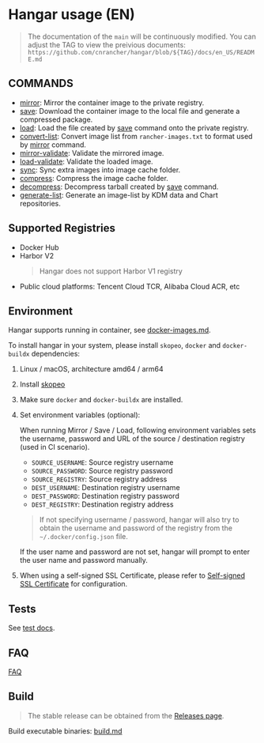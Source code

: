 # Hangar usage (EN)

> The documentation of the `main` will be continuously modified. You can adjust the TAG to view the preivious documents:
> `https://github.com/cnrancher/hangar/blob/${TAG}/docs/en_US/README.md`

## COMMANDS

- [mirror](./mirror.md): Mirror the container image to the private registry.
- [save](./save.md): Download the container image to the local file and generate a compressed package.
- [load](./load.md): Load the file created by [save](./save.md) command onto the private registry.
- [convert-list](./convert-list.md): Convert image list from `rancher-images.txt` to format used by [mirror](./mirror.md) command.
- [mirror-validate](./mirror-validate.md): Validate the mirrored image.
- [load-validate](./load-validate.md): Validate the loaded image.
- [sync](./sync.md): Sync extra images into image cache folder.
- [compress](./compress.md): Compress the image cache folder.
- [decompress](./decompress.md): Decompress tarball created by [save](./save.md) command.
- [generate-list](./generate-list.md): Generate an image-list by KDM data and Chart repositories.

## Supported Registries

- Docker Hub
- Harbor V2
    > Hangar does not support Harbor V1 registry
- Public cloud platforms: Tencent Cloud TCR, Alibaba Cloud ACR, etc

## Environment

Hangar supports running in container, see [docker-images.md](./docker-images.md).

To install hangar in your system, please install `skopeo`, `docker` and `docker-buildx` dependencies:

1. Linux / macOS, architecture amd64 / arm64
1. Install [skopeo](https://github.com/containers/skopeo/blob/main/install.md)
1. Make sure `docker` and `docker-buildx` are installed.
1. Set environment variables (optional):

    When running Mirror / Save / Load, following environment variables sets the username, password and URL of the source / destination registry
    (used in CI scenario).

    - `SOURCE_USERNAME`: Source registry username
    - `SOURCE_PASSWORD`: Source registry password
    - `SOURCE_REGISTRY`: Source registry address
    - `DEST_USERNAME`: Destination registry username
    - `DEST_PASSWORD`: Destination registry password
    - `DEST_REGISTRY`: Destination registry address

    > If not specifying username / password, hangar will also try to obtain the username and password of the registry from the `~/.docker/config.json` file.

    If the user name and password are not set, hangar will prompt to enter the user name and password manually.

1. When using a self-signed SSL Certificate, please refer to [Self-signed SSL Certificate](./self-signed-ssl.md) for configuration.

## Tests

See [test docs](./test.md).

## FAQ

[FAQ](./questions.md)

## Build

> The stable release can be obtained from the [Releases page](https://github.com/cnrancher/hangar/releases).

Build executable binaries: [build.md](./build.md)
